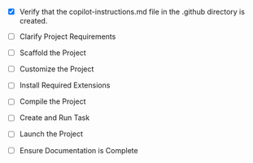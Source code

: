 <!-- Use this file to provide workspace-specific custom instructions to Copilot. For more details, visit https://code.visualstudio.com/docs/copilot/copilot-customization#_use-a-githubcopilotinstructionsmd-file -->
- [x] Verify that the copilot-instructions.md file in the .github directory is created.

- [ ] Clarify Project Requirements
	<!-- TypeScript library for Dynamic Input Field Specification Protocol v2.0 with pnpm, validation, HTTP client, caching -->

- [ ] Scaffold the Project
	<!-- Create TypeScript Node.js project structure with proper configuration -->

- [ ] Customize the Project
	<!-- Implement protocol types, validation engine, HTTP client, and utilities -->

- [ ] Install Required Extensions
	<!-- Install TypeScript and related VS Code extensions -->

- [ ] Compile the Project
	<!-- Install dependencies and compile TypeScript without errors -->

- [ ] Create and Run Task
	<!-- Set up build and test tasks for the project -->

- [ ] Launch the Project
	<!-- Verify project can be launched and tested -->

- [ ] Ensure Documentation is Complete
	<!-- Complete README.md and clean up instruction files -->